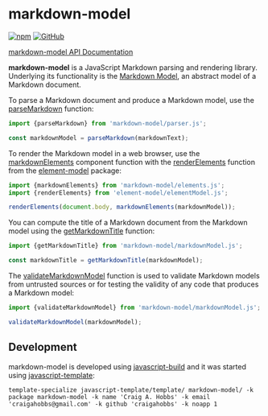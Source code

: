 # markdown-model

[![npm](https://img.shields.io/npm/v/markdown-model)](https://www.npmjs.com/package/markdown-model)
[![GitHub](https://img.shields.io/github/license/craigahobbs/markdown-model)](https://github.com/craigahobbs/markdown-model/blob/main/LICENSE)

[markdown-model API Documentation](https://craigahobbs.github.io/markdown-model/)

**markdown-model** is a JavaScript Markdown parsing and rendering library. Underlying its
functionality is the
[Markdown Model](https://craigahobbs.github.io/markdown-model/model/#var.vType='Markdown'),
an abstract model of a Markdown document.

To parse a Markdown document and produce a Markdown model, use the
[parseMarkdown](https://craigahobbs.github.io/markdown-model/module-lib_parser.html#.parseMarkdown)
function:

``` javascript
import {parseMarkdown} from 'markdown-model/parser.js';

const markdownModel = parseMarkdown(markdownText);
```

To render the Markdown model in a web browser, use the
[markdownElements](https://craigahobbs.github.io/markdown-model/module-lib_elements.html#.markdownElements)
component function with the
[renderElements](https://craigahobbs.github.io/element-model/module-lib_elementModel.html#.renderElements)
function from the
[element-model](https://www.npmjs.com/package/element-model)
package:


``` javascript
import {markdownElements} from 'markdown-model/elements.js';
import {renderElements} from 'element-model/elementModel.js';

renderElements(document.body, markdownElements(markdownModel));
```

You can compute the title of a Markdown document from the Markdown model using the
[getMarkdownTitle](https://craigahobbs.github.io/markdown-model/module-lib_markdownModel.html#.getMarkdownTitle)
function:

``` javascript
import {getMarkdownTitle} from 'markdown-model/markdownModel.js';

const markdownTitle = getMarkdownTitle(markdownModel);
```

The
[validateMarkdownModel](https://craigahobbs.github.io/markdown-model/module-lib_markdownModel.html#.validateMarkdownModel)
function is used to validate Markdown models from untrusted sources or for testing the validity of any code that produces a Markdown model:

``` javascript
import {validateMarkdownModel} from 'markdown-model/markdownModel.js';

validateMarkdownModel(markdownModel);
```


## Development

markdown-model is developed using [javascript-build](https://github.com/craigahobbs/javascript-build#readme)
and it was started using [javascript-template](https://github.com/craigahobbs/javascript-template#readme):

```
template-specialize javascript-template/template/ markdown-model/ -k package markdown-model -k name 'Craig A. Hobbs' -k email 'craigahobbs@gmail.com' -k github 'craigahobbs' -k noapp 1
```
